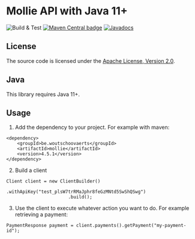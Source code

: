 # Mollie API with Java 11+

![Build & Test](https://github.com/zwaldeck/mollie/actions/workflows/build.yml/badge.svg) 
[![Maven Central badge](https://maven-badges.herokuapp.com/maven-central/be.woutschoovaerts/mollie/badge.svg)](https://search.maven.org/artifact/be.woutschoovaerts/mollie) 
[![Javadocs](https://www.javadoc.io/badge/be.woutschoovaerts/mollie.svg?color=red)](https://www.javadoc.io/doc/be.woutschoovaerts/mollie)


## License

The source code is licensed under the [Apache License, Version 2.0](http://www.apache.org/licenses/LICENSE-2.0).

## Java

This library requires Java 11+.

## Usage

1. Add the dependency to your project. For example with maven:
```
<dependency>
    <groupId>be.woutschoovaerts</groupId>
    <artifactId>mollie</artifactId>
    <version>4.5.1</version>
</dependency>
```

2. Build a client
```
Client client = new ClientBuilder()
                       .withApiKey("test_plsW7trRMaJphr8feGzMNtd5SwShQSwg")
                       .build();
```

3. Use the client to execute whatever action you want to do. For example retrieving a payment:
```
PaymentResponse payment = client.payments().getPayment("my-payment-id");
```

